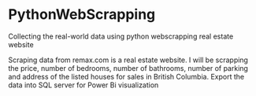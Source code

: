 # PythonWebScrapping
Collecting the real-world data using python webscrapping real estate website 

Scraping data from remax.com is a real estate website. I will be scrapping the price, number of bedrooms, number of bathrooms, number of parking and address of the listed houses for sales in British Columbia. 
Export the data into SQL server for Power Bi visualization
